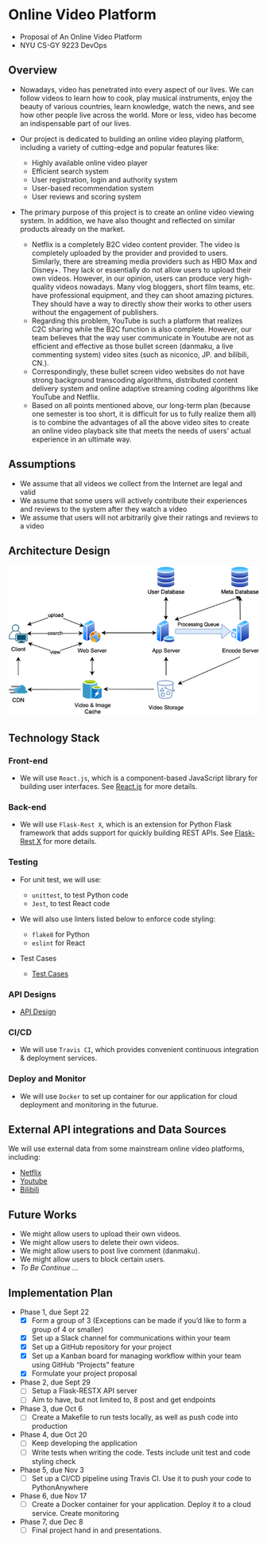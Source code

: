 # Online Video Platform
- Proposal of An Online Video Platform
- NYU CS-GY 9223 DevOps

## Overview
- Nowadays, video has penetrated into every aspect of our lives. We can follow videos to learn how to cook, play musical instruments, enjoy the beauty of various countries, learn knowledge, watch the news, and see how other people live across the world. More or less, video has become an indispensable part of our lives.
- Our project is dedicated to building an online video playing platform, including a variety of cutting-edge and popular features like:
  - Highly available online video player
  - Efficient search system
  - User registration, login and authority system
  - User-based recommendation system
  - User reviews and scoring system
  
- The primary purpose of this project is to create an online video viewing system. In addition, we have also thought and reflected on similar products already on the market. 
  - Netflix is a completely B2C video content provider. The video is completely uploaded by the provider and provided to users. Similarly, there are streaming media providers such as HBO Max and Disney+. They lack or essentially do not allow users to upload their own videos. However, in our opinion, users can produce very high-quality videos nowadays. Many vlog bloggers, short film teams, etc. have professional equipment, and they can shoot amazing pictures. They should have a way to directly show their works to other users without the engagement of publishers. 
  - Regarding this problem, YouTube is such a platform that realizes C2C sharing while the B2C function is also complete. However, our team believes that the way user communicate in Youtube are not as efficient and effective as those bullet screen (danmaku, a live commenting system) video sites (such as niconico, JP. and bilibili, CN.). 
  - Correspondingly, these bullet screen video websites do not have strong background transcoding algorithms, distributed content delivery system and online adaptive streaming coding algorithms like YouTube and Netflix. 
  - Based on all points mentioned above, our long-term plan (because one semester is too short, it is difficult for us to fully realize them all) is to combine the advantages of all the above video sites to create an online video playback site that meets the needs of users' actual experience in an ultimate way.

## Assumptions

- We assume that all videos we collect from the Internet are legal and valid
- We assume that some users will actively contribute their experiences and reviews to the system after they watch a video
- We assume that users will not arbitrarily give their ratings and reviews to a video

## Architecture Design

![Architecture Design Diagram](./ArchitectureDesign_resize.png)

## Technology Stack

### Front-end

- We will use `React.js`, which is a component-based JavaScript library for building user interfaces. See [React.js](https://reactjs.org/) for more details.

### Back-end

- We will use `Flask-Rest X`, which is an extension for Python Flask framework that adds support for quickly building REST APIs. See [Flask-Rest X](https://flask-restx.readthedocs.io/en/latest/) for more details.

### Testing

- For unit test, we will use:
  - `unittest`, to test Python code
  - `Jest`, to test React code

- We will also use linters listed below to enforce code styling:
  - `flake8` for Python
  - `eslint` for React

- Test Cases
  - [Test Cases](Test.md)

### API Designs
  - [API Design](APIs.md)

### CI/CD

- We will use `Travis CI`, which provides convenient continuous integration & deployment services.

### Deploy and Monitor

- We will use `Docker` to set up container for our application for cloud deployment and monitoring in the futurue.

## External API integrations and Data Sources

We will use external data from some mainstream online video platforms, including:

- [Netflix](https://www.netflix.com/)
- [Youtube](https://www.youtube.com/)
- [Bilibili](https://www.bilibili.com/)

## Future Works
- We might allow users to upload their own videos.
- We might allow users to delete their own videos.
- We might allow users to post live comment (danmaku).
- We might allow users to block certain users.
- *To Be Continue ...*

## Implementation Plan

- Phase 1, due Sept 22
  - [x] Form a group of 3 (Exceptions can be made if you’d like to form a group of 4 or smaller)
  - [x] Set up a Slack channel for communications within your team
  - [x] Set up a GitHub repository for your project
  - [x] Set up a Kanban board for managing workflow within your team using GitHub “Projects” feature
  - [x] Formulate your project proposal

- Phase 2, due Sept 29
  - [ ] Setup a Flask-RESTX API server
  - [ ] Aim to have, but not limited to, 8 post and get endpoints

- Phase 3, due Oct 6
  - [ ] Create a Makefile to run tests locally, as well as push code into production

- Phase 4, due Oct 20
  - [ ] Keep developing the application
  - [ ] Write tests when writing the code. Tests include unit test and code styling check

- Phase 5, due Nov 3
  - [ ] Set up a CI/CD pipeline using Travis CI. Use it to push your code to PythonAnywhere

- Phase 6, due Nov 17
  - [ ] Create a Docker container for your application. Deploy it to a cloud service. Create monitoring

- Phase 7, due Dec 8
  - [ ] Final project hand in and presentations.
